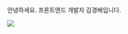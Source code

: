 안녕하세요.
프론트엔드 개발자 김경배입니다.


<img src="https://img.shields.io/badge/React-61DAFB?style=flat-square&logo=React&logoColor=white"/></a>
